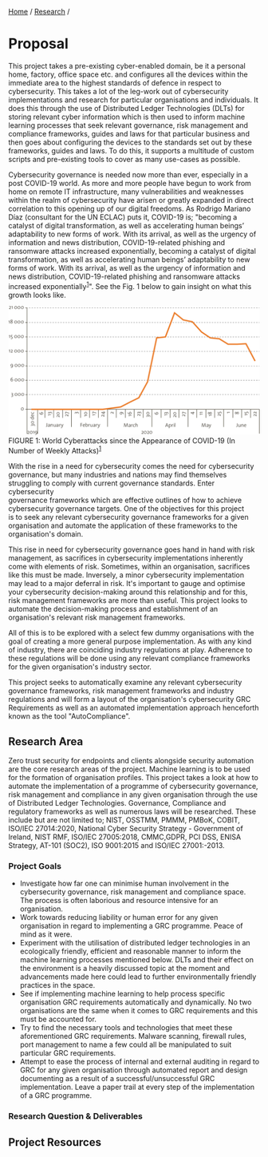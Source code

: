 [Home](../../index.md) / [Research](../index.md) /
# Proposal
This project takes a pre-existing cyber-enabled domain, be it a personal home, 
factory, office space etc. and configures all the devices within the immediate 
area to the highest standards of defence in respect to cybersecurity. This 
takes a lot of the leg-work out of cybersecurity implementations and research 
for particular organisations and individuals. It does this through the use of 
Distributed Ledger Technologies (DLTs) for storing relevant cyber information 
which is then used to inform machine learning processes that seek relevant 
governance, risk management and compliance frameworks, guides and laws for that 
particular business and then goes about configuring the devices to the 
standards set out by these frameworks, guides and laws. To do this, it supports
a multitude of custom scripts and pre-existing tools to cover as many use-cases
as possible.

Cybersecurity governance is needed now more than ever, especially in a post 
COVID-19 world. As more and more people have begun to work from home on remote 
IT infrastructure, many vulnerabilities and weaknesses within the realm of 
cybersecurity have arisen or greatly expanded in direct correlation to this 
opening up of our digital freedoms. As Rodrigo Mariano Díaz (consultant for the
UN ECLAC) puts it, COVID-19 is; "becoming a catalyst of digital transformation,
as well as accelerating human beings’ adaptability to new forms of work. With 
its arrival, as well as the urgency of information and news distribution, 
COVID-19-related phishing and ransomware attacks increased exponentially, 
becoming a catalyst of digital transformation, as well as accelerating human 
beings’ adaptability to new forms of work. With its arrival, as well as the 
urgency of information and news distribution, COVID-19-related phishing and 
ransomware attacks increased 
exponentially<sup>[1](bibliography/index.md)</sup>". See the Fig. 1 below  to 
gain insight on what this growth looks like.

![Figure 1](assets/Figure1_1Edited.png)
FIGURE 1: World Cyberattacks since the Appearance of COVID-19 (In Number of 
Weekly Attacks)<sup>[1](bibliography/index.md)</sup>

With  the  rise  in  a  need  for  cybersecurity  comes  the  need for 
cybersecurity governance, but many industries and nations may find themselves 
struggling to comply with current governance  standards.  Enter  cybersecurity  
governance  frameworks which are  effective  outlines  of  how  to  achieve  
cybersecurity governance  targets.  One of the objectives for  this  project  
is to seek any relevant cybersecurity governance frameworks for a given 
organisation and automate the application of these frameworks to the 
organisation's domain.

This rise in need for cybersecurity governance goes hand in hand with risk 
management, as sacrifices in cybersecurity implementations inherently come with 
elements of risk. Sometimes, within an organisation, sacrifices like this must 
be made. Inversely, a minor cybersecurity implementation may lead to a major 
deferral in risk. It's important to gauge and optimise your cybersecurity 
decision-making around this relationship and for this, risk management 
frameworks are more than useful. This project looks to automate the 
decision-making process and establishment of an organisation's relevant risk 
management frameworks.

All of this is to be explored with a select few dummy organisations with the 
goal of creating a more general purpose implementation. As with any kind of 
industry, there are coinciding industry regulations at play. Adherence to these 
regulations will be done using any relevant compliance frameworks for the 
given organisation's industry sector.

This project seeks to automatically examine any relevant cybersecurity 
governance frameworks, risk management frameworks and industry regulations and 
will form a layout of the organisation's cybersecurity GRC Requirements as well 
as an automated implementation approach henceforth known as the tool 
"AutoCompliance".

## Research Area
Zero trust security for endpoints and clients alongside security automation are 
the core research areas of the project. Machine learning is to be used for the 
formation of organisation profiles. This project takes a look at how to 
automate the implementation of a programme of cybersecurity governance, 
risk management and compliance in any given organisation through the use of 
Distributed Ledger Technologies. Governance, Compliance and regulatory 
frameworks as well as numerous laws will be researched. These include but are 
not limited to; NIST, OSSTMM, PMMM, PMBoK, COBIT, ISO/IEC 27014:2020, National 
Cyber Security Strategy - Government of Ireland, NIST RMF, ISO/IEC 27005:2018, 
CMMC,GDPR, PCI DSS, ENISA Strategy, AT-101 (SOC2), ISO 9001:2015 and ISO/IEC 
27001:-2013.

### Project Goals
- Investigate how far one can minimise human involvement in the cybersecurity 
governance, risk management and compliance space. The process is often 
laborious and resource intensive for an organisation.
- Work towards reducing liability or human error for any given organisation in 
regard to implementing a GRC programme. Peace of mind as it were.
- Experiment with the utilisation of distributed ledger technologies in an 
ecologically friendly, efficient and reasonable manner to inform the machine 
learning processes mentioned below. DLTs and their effect on the environment is 
a heavily discussed topic at the moment and advancements made here could lead 
to further environmentally friendly practices in the space.
- See if implementing machine learning to help process specific organisation 
GRC requirements automatically and dynamically. No two organisations are the 
same when it comes to GRC requirements and this must be accounted for.
- Try to find the necessary tools and technologies that meet these 
aforementioned GRC requirements. Malware scanning, firewall rules, port 
management to name a few could all be manipulated to suit particular GRC 
requirements.
- Attempt to ease the process of internal and external auditing in regard to 
GRC for any given organisation through automated report and design documenting 
as a result of a successful/unsuccessful GRC implementation. Leave a paper 
trail at every step of the implementation of a GRC programme. 

### Research Question & Deliverables

## Project Resources